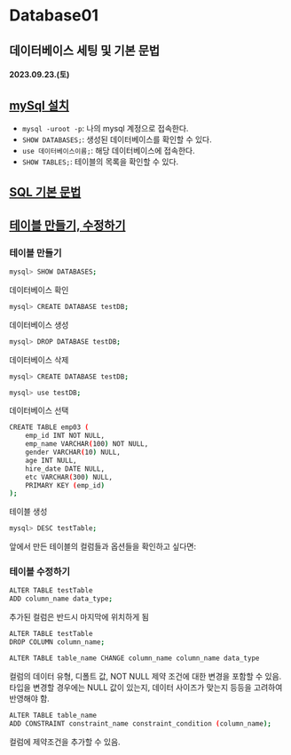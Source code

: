 # Database01

## 데이터베이스 세팅 및 기본 문법

#### 2023.09.23.(토)

## [mySql 설치](https://velog.io/@ryong9rrr/mySQL-기본-사용법-정리예제)

- `mysql -uroot -p`: 나의 mysql 계정으로 접속한다.
- `SHOW DATABASES;`: 생성된 데이터베이스를 확인할 수 있다.
- `use 데이터베이스이름;`: 해당 데이터베이스에 접속한다.
- `SHOW TABLES;`: 테이블의 목록을 확인할 수 있다.

## [SQL 기본 문법](http://www.tcpschool.com/mysql/mysql_basic_alter)

## [테이블 만들기, 수정하기](https://blog.naver.com/pjok1122/221539169731)

### 테이블 만들기

```bash
mysql> SHOW DATABASES;
```

데이터베이스 확인

```bash
mysql> CREATE DATABASE testDB;
```

데이터베이스 생성

```bash
mysql> DROP DATABASE testDB;
```

데이터베이스 삭제

```bash
mysql> CREATE DATABASE testDB;
```

```bash
mysql> use testDB;
```

데이터베이스 선택

```bash
CREATE TABLE emp03 (
    emp_id INT NOT NULL,
    emp_name VARCHAR(100) NOT NULL,
    gender VARCHAR(10) NULL,
    age INT NULL,
    hire_date DATE NULL,
    etc VARCHAR(300) NULL,
    PRIMARY KEY (emp_id)
);
```

테이블 생성

```bash
mysql> DESC testTable;
```

앞에서 만든 테이블의 컬럼들과 옵션들을 확인하고 싶다면:

### 테이블 수정하기

```bash
ALTER TABLE testTable
ADD column_name data_type;
```

추가된 컬럼은 반드시 마지막에 위치하게 됨

```bash
ALTER TABLE testTable
DROP COLUMN column_name;
```

```bash
ALTER TABLE table_name CHANGE column_name column_name data_type
```

컬럼의 데이터 유형, 디폴트 값, NOT NULL 제약 조건에 대한 변경을 포함할 수 있음. 타입을 변경할 경우에는 NULL 값이 있는지, 데이터 사이즈가 맞는지 등등을 고려하여 반영해야 함.

```bash
ALTER TABLE table_name
ADD CONSTRAINT constraint_name constraint_condition (column_name);
```

컬럼에 제약조건을 추가할 수 있음.
